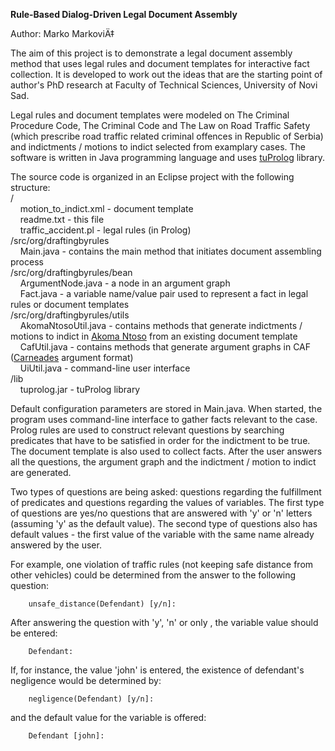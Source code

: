 **Rule-Based Dialog-Driven Legal Document Assembly**

Author: Marko MarkoviÄ‡

The aim of this project is to demonstrate a legal document assembly method that uses legal rules and document templates for interactive fact collection.
It is developed to work out the ideas that are the starting point of author's PhD research at Faculty of Technical Sciences, University of Novi Sad.

Legal rules and document templates were modeled on The Criminal Procedure Code, The Criminal Code and The Law on Road Traffic Safety (which prescribe road traffic related criminal offences in Republic of Serbia) and indictments / motions to indict selected from examplary cases.
The software is written in Java programming language and uses [tuProlog](http://apice.unibo.it/xwiki/bin/view/Tuprolog/) library.

The source code is organized in an Eclipse project with the following structure:<br/>
/<br/>
&nbsp;&nbsp;&nbsp;&nbsp;motion_to_indict.xml - document template<br/>
&nbsp;&nbsp;&nbsp;&nbsp;readme.txt - this file<br/>
&nbsp;&nbsp;&nbsp;&nbsp;traffic_accident.pl - legal rules (in Prolog)<br/>
/src/org/draftingbyrules<br/>
&nbsp;&nbsp;&nbsp;&nbsp;Main.java - contains the main method that initiates document assembling process<br/>
/src/org/draftingbyrules/bean<br/>
&nbsp;&nbsp;&nbsp;&nbsp;ArgumentNode.java - a node in an argument graph<br/>
&nbsp;&nbsp;&nbsp;&nbsp;Fact.java - a variable name/value pair used to represent a fact in legal rules or document templates<br/>
/src/org/draftingbyrules/utils<br/>
&nbsp;&nbsp;&nbsp;&nbsp;AkomaNtosoUtil.java - contains methods that generate indictments / motions to indict in [Akoma Ntoso](http://www.akomantoso.org/) from an existing document template<br/>
&nbsp;&nbsp;&nbsp;&nbsp;CafUtil.java - contains methods that generate argument graphs in CAF ([Carneades](http://carneades.github.io/) argument format)<br/>
&nbsp;&nbsp;&nbsp;&nbsp;UiUtil.java - command-line user interface <br/>
/lib<br/>
&nbsp;&nbsp;&nbsp;&nbsp;tuprolog.jar - tuProlog library<br/>


Default configuration parameters are stored in Main.java. When started, the program uses command-line interface to gather facts relevant to the case. Prolog rules are used to construct relevant questions by searching predicates that have to be satisfied in order for the indictment to be true. The document template is also used to collect facts. After the user answers all the questions, the argument graph and the indictment / motion to indict are generated.

Two types of questions are being asked: questions regarding the fulfillment of predicates and questions regarding the values of variables. The first type of questions are yes/no questions that are answered with 'y' or 'n' letters (assuming 'y' as the default value). The second type of questions also has default values - the first value of the variable with the same name already answered by the user.

For example, one violation of traffic rules (not keeping safe distance from other vehicles) could be determined from the answer to the following question:
```
    unsafe_distance(Defendant) [y/n]: 
```
After answering the question with 'y', 'n' or only <enter>, the variable value should be entered:
```
    Defendant: 
```
If, for instance, the value 'john' is entered, the existence of defendant's negligence would be determined by:
```
    negligence(Defendant) [y/n]: 
```
and the default value for the variable is offered:
```
    Defendant [john]: 
```
